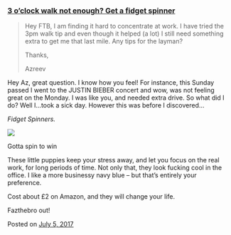 
### [3 o’clock walk not enough? Get a fidget spinner](https://fazthebro.com/2017/07/05/3-oclock-walk-not-enough-get-a-fidget-spinner/)

> Hey FTB, I am finding it hard to concentrate at work. I have tried the 3pm walk tip and even though it helped (a lot) I still need something extra to get me that last mile. Any tips for the layman?
> 
> Thanks,
> 
> Azreev

Hey Az, great question. I know how you feel! For instance, this Sunday passed I went to the JUSTIN BIEBER concert and wow, was not feeling great on the Monday. I was like you, and needed extra drive. So what did I do? Well I…took a sick day. However this was before I discovered…

_Fidget Spinners._

![](https://fazthebro.com/wp-content/uploads/2017/07/fidget.jpg)

Gotta spin to win 

These little puppies keep your stress away, and let you focus on the real work, for long periods of time. Not only that, they look fucking cool in the office. I like a more businessy navy blue – but that’s entirely your preference.

Cost about £2 on Amazon, and they will change your life.

Fazthebro out!

Posted on [July 5, 2017](https://fazthebro.com/2017/07/05/anyone-wanting-to-trade-their-keyboard-with-me/)
